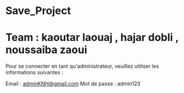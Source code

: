 # Save_Project
# Team : kaoutar laouaj , hajar dobli , noussaiba zaoui

Pour se connecter en tant qu'administrateur, veuillez utiliser les informations suivantes :

Email : adminKNH@gmail.com
Mot de passe : admin123
